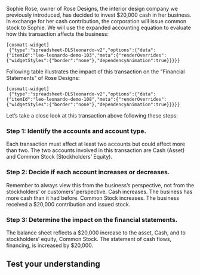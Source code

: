 Sophie Rose, owner of Rose Designs, the interior design company we previously introduced, has decided to invest $20,000 cash in her business. In exchange for her cash contribution, the corporation will issue common stock to Sophie. We will use the expanded accounting equation to evaluate how this transaction affects the business:

```
[cosmatt-widget]
 {"type":"spreadsheet-DLSleonardo-v2","options":{"data":{"itemId":"leo-leonardo-demo-103","meta":{"renderOverrides":{"widgetStyles":{"border":"none"},"dependencyAnimation":true}}}}} 
```

Following table illustrates the impact of this transaction on the "Financial Statements" of Rose Designs:

```
[cosmatt-widget]
 {"type":"spreadsheet-DLSleonardo-v2","options":{"data":{"itemId":"leo-leonardo-demo-108","meta":{"renderOverrides":{"widgetStyles":{"border":"none"},"dependencyAnimation":true}}}}} 
```

Let’s take a close look at this transaction above following these steps:

### Step 1: Identify the accounts and account type. 

Each transaction must affect at least two accounts but could affect more than two. The two accounts involved in this transaction are Cash (Asset) and Common Stock (Stockholders’ Equity).

### Step 2: Decide if each account increases or decreases.

Remember to always view this from the business’s perspective, not from the stockholders’ or customers’ perspective. Cash increases. The business has more cash than it had before. Common Stock increases. The business received a $20,000 contribution and issued stock.

### Step 3: Determine the impact on the financial statements. 

The balance sheet reflects a $20,000 increase to the asset, Cash, and to stockholders’ equity, Common Stock. The statement of cash flows, financing, is increased by $20,000.

## Test your understanding

